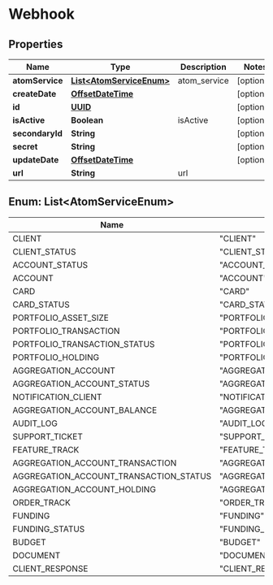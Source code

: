 
# Webhook

## Properties
Name | Type | Description | Notes
------------ | ------------- | ------------- | -------------
**atomService** | [**List&lt;AtomServiceEnum&gt;**](#List&lt;AtomServiceEnum&gt;) | atom_service |  [optional]
**createDate** | [**OffsetDateTime**](OffsetDateTime.md) |  |  [optional]
**id** | [**UUID**](UUID.md) |  |  [optional]
**isActive** | **Boolean** | isActive |  [optional]
**secondaryId** | **String** |  |  [optional]
**secret** | **String** |  |  [optional]
**updateDate** | [**OffsetDateTime**](OffsetDateTime.md) |  |  [optional]
**url** | **String** | url | 


<a name="List<AtomServiceEnum>"></a>
## Enum: List&lt;AtomServiceEnum&gt;
Name | Value
---- | -----
CLIENT | &quot;CLIENT&quot;
CLIENT_STATUS | &quot;CLIENT_STATUS&quot;
ACCOUNT_STATUS | &quot;ACCOUNT_STATUS&quot;
ACCOUNT | &quot;ACCOUNT&quot;
CARD | &quot;CARD&quot;
CARD_STATUS | &quot;CARD_STATUS&quot;
PORTFOLIO_ASSET_SIZE | &quot;PORTFOLIO_ASSET_SIZE&quot;
PORTFOLIO_TRANSACTION | &quot;PORTFOLIO_TRANSACTION&quot;
PORTFOLIO_TRANSACTION_STATUS | &quot;PORTFOLIO_TRANSACTION_STATUS&quot;
PORTFOLIO_HOLDING | &quot;PORTFOLIO_HOLDING&quot;
AGGREGATION_ACCOUNT | &quot;AGGREGATION_ACCOUNT&quot;
AGGREGATION_ACCOUNT_STATUS | &quot;AGGREGATION_ACCOUNT_STATUS&quot;
NOTIFICATION_CLIENT | &quot;NOTIFICATION_CLIENT&quot;
AGGREGATION_ACCOUNT_BALANCE | &quot;AGGREGATION_ACCOUNT_BALANCE&quot;
AUDIT_LOG | &quot;AUDIT_LOG&quot;
SUPPORT_TICKET | &quot;SUPPORT_TICKET&quot;
FEATURE_TRACK | &quot;FEATURE_TRACK&quot;
AGGREGATION_ACCOUNT_TRANSACTION | &quot;AGGREGATION_ACCOUNT_TRANSACTION&quot;
AGGREGATION_ACCOUNT_TRANSACTION_STATUS | &quot;AGGREGATION_ACCOUNT_TRANSACTION_STATUS&quot;
AGGREGATION_ACCOUNT_HOLDING | &quot;AGGREGATION_ACCOUNT_HOLDING&quot;
ORDER_TRACK | &quot;ORDER_TRACK&quot;
FUNDING | &quot;FUNDING&quot;
FUNDING_STATUS | &quot;FUNDING_STATUS&quot;
BUDGET | &quot;BUDGET&quot;
DOCUMENT | &quot;DOCUMENT&quot;
CLIENT_RESPONSE | &quot;CLIENT_RESPONSE&quot;



